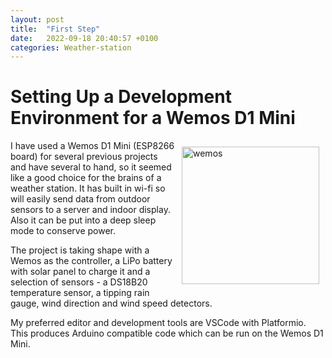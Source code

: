 ```yaml
---
layout: post
title:  "First Step"
date:   2022-09-18 20:40:57 +0100
categories: Weather-station
---
```


# Setting Up a Development Environment for a Wemos D1 Mini

<img src="/WebSite/images/wemos.jpg" alt="wemos" width="220" height="220" title="Wemos D1 Mini" margin=20px style="padding: 10px; float: right;">

I have used a Wemos D1 Mini (ESP8266 board) for several previous projects and have several to hand, so it seemed like a good choice for the brains of a weather station.  It has built in wi-fi so will easily send data from outdoor sensors to a server and indoor display. Also it can be put into a deep sleep mode to conserve power.

The project is taking shape with a Wemos as the controller, a LiPo battery with solar panel to charge it and a selection of sensors -  a DS18B20 temperature sensor, a tipping rain gauge, wind direction and wind speed detectors.

My preferred editor and development tools are VSCode with Platformio.  This produces Arduino compatible code which can be run on the Wemos D1 Mini.